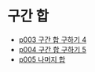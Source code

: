# 구간 합
- [p003 구간 합 구하기 4](https://www.acmicpc.net/problem/11659)
- [p004 구간 합 구하기 5](https://www.acmicpc.net/problem/11660)
- [p005 나머지 합](https://www.acmicpc.net/problem/10986)